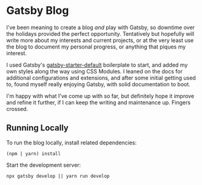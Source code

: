 # Gatsby Blog

I've been meaning to create a blog *and* play with Gatsby, so downtime over the holidays provided the perfect opportunity. Tentatively but hopefully will write more about my interests and current projects, or at the very least use the blog to document my personal progress, or anything that piques my interest.

I used Gatsby's [gatsby-starter-default](https://github.com/gatsbyjs/gatsby-starter-default) boilerplate to start, and added my own styles along the way using CSS Modules. I leaned on the docs for additional configurations and extensions, and after some initial getting used to, found myself really enjoying Gatsby, with solid documentation to boot.

I'm happy with what I've come up with so far, but definitely hope it improve and refine it further, if I can keep the writing and maintenance up. Fingers crossed.

## Running Locally
To run the blog locally, install related dependencies:
```
(npm | yarn) install
```

Start the development server:
```
npx gatsby develop || yarn run develop
```
